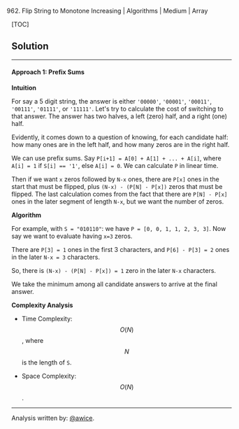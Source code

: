 962. Flip String to Monotone Increasing | Algorithms | Medium | Array

[TOC]

## Solution
---
#### Approach 1: Prefix Sums

**Intuition**

For say a 5 digit string, the answer is either `'00000'`, `'00001'`, `'00011'`, `'00111'`, `'01111'`, or `'11111'`.  Let's try to calculate the cost of switching to that answer.  The answer has two halves, a left (zero) half, and a right (one) half.

Evidently, it comes down to a question of knowing, for each candidate half: how many ones are in the left half, and how many zeros are in the right half.

We can use prefix sums.  Say `P[i+1] = A[0] + A[1] + ... + A[i]`, where `A[i] = 1` if `S[i] == '1'`, else `A[i] = 0`.  We can calculate `P` in linear time.

Then if we want `x` zeros followed by `N-x` ones, there are `P[x]` ones in the start that must be flipped, plus `(N-x) - (P[N] - P[x])` zeros that must be flipped.  The last calculation comes from the fact that there are `P[N] - P[x]` ones in the later segment of length `N-x`, but we want the number of zeros.

**Algorithm**

For example, with `S = "010110"`:  we have `P = [0, 0, 1, 1, 2, 3, 3]`.  Now say we want to evaluate having `x=3` zeros.

There are `P[3] = 1` ones in the first 3 characters, and `P[6] - P[3] = 2` ones in the later `N-x = 3` characters.

So, there is `(N-x) - (P[N] - P[x]) = 1` zero in the later `N-x` characters.

We take the minimum among all candidate answers to arrive at the final answer.



**Complexity Analysis**

* Time Complexity:  $$O(N)$$, where $$N$$ is the length of `S`.

* Space Complexity:  $$O(N)$$.




---


Analysis written by: [@awice](https://leetcode.com/awice).
